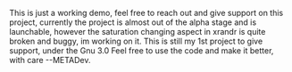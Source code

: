 This is just a working demo, feel free to reach out and give support on this project, currently the project is almost out of the alpha stage and is launchable, however the saturation changing aspect in xrandr is quite broken and buggy, im working on it.
This is still my 1st project to give support, under the Gnu 3.0 Feel free to use the code and make it better, with care --METADev.
